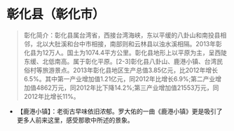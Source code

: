 # 彰化县（彰化市）
> 彰化简介：彰化县属台湾省，西接台湾海峡，东以平缓的八卦山和南投县相邻，北以大肚溪和台中市相接，南部则和云林县以浊水溪相隔。2013年彰化县为12万人。国土为1074.4平方公里。彰化县地形上以平原为主，呈西陡东缓、北低南高。属于彰化平原。[2-3]彰化县八卦山、鹿港小镇、台湾民俗村等旅游景点。2013年彰化县地区生产总值3.85亿元，比2012年增长6.5%。其中第一产业增加值1.21亿元，同2012年比增长6.9%;第二产业增加值4862万元，同2012年比下降14.2%;第三产业增加值21553万元，同2012年比增长11%。  
  
* 【鹿港小镇】：老街古早味依旧浓郁。罗大佑的一曲《鹿港小镇》更是吸引了更多人前来这里，感受那歌中所述的景象。